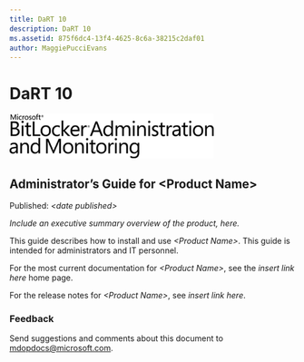 ```yaml
---
title: DaRT 10
description: DaRT 10
ms.assetid: 875f6dc4-13f4-4625-8c6a-38215c2daf01
author: MaggiePucciEvans
---
```


# DaRT 10


![mbam logo](images/mbam-logo-sm.gif)

## <a href="" id="administrator-s-guide-for--product-name-"></a>Administrator’s Guide for &lt;Product Name&gt;


Published: *&lt;date published&gt;*

*Include an executive summary overview of the product, here.*

This guide describes how to install and use *&lt;Product Name&gt;*. This guide is intended for administrators and IT personnel.

For the most current documentation for *&lt;Product Name&gt;*, see the *insert link here* home page.

For the release notes for *&lt;Product Name&gt;*, see *insert link here*.

### Feedback

Send suggestions and comments about this document to <mdopdocs@microsoft.com>.

 

 





